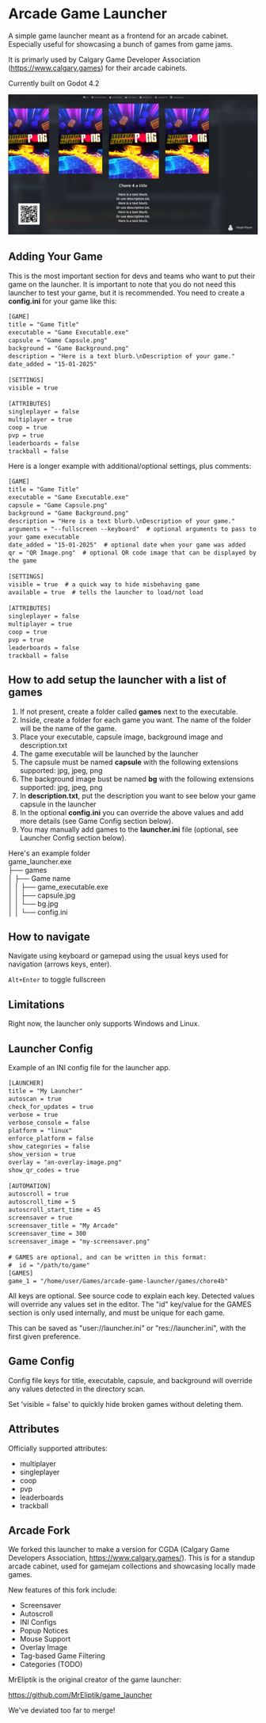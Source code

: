 # Arcade Game Launcher

A simple game launcher meant as a frontend for an arcade cabinet. Especially useful for showcasing a bunch of games from game jams. 

It is primarly used by Calgary Game Developer Association (https://www.calgary.games) for their arcade cabinets. 

Currently built on Godot 4.2

<p align="center">
  <img src="media/screenshot.png">
</p>

## Adding Your Game

This is the most important section for devs and teams who want to put their game on the launcher. 
It is important to note that you do not need this launcher to test your game, but it is recommended.
You need to create a **config.ini** for your game like this:

```
[GAME]
title = "Game Title"
executable = "Game Executable.exe"
capsule = "Game Capsule.png"
background = "Game Background.png"
description = "Here is a text blurb.\nDescription of your game."
date_added = "15-01-2025"

[SETTINGS]
visible = true

[ATTRIBUTES]
singleplayer = false
multiplayer = true
coop = true
pvp = true
leaderboards = false
trackball = false

```

Here is a longer example with additional/optional settings, plus comments:

```
[GAME]
title = "Game Title"
executable = "Game Executable.exe"
capsule = "Game Capsule.png"
background = "Game Background.png"
description = "Here is a text blurb.\nDescription of your game."
arguments = "--fullscreen --keyboard"  # optional arguments to pass to your game executable
date_added = "15-01-2025"  # optional date when your game was added
qr = "QR Image.png"  # optional QR code image that can be displayed by the game

[SETTINGS]
visible = true  # a quick way to hide misbehaving game
available = true  # tells the launcher to load/not load

[ATTRIBUTES]
singleplayer = false
multiplayer = true
coop = true
pvp = true
leaderboards = false
trackball = false

```


## How to add setup the launcher with a list of games

1. If not present, create a folder called **games** next to the executable.
2. Inside, create a folder for each game you want. The name of the folder will be the name of the game.
3. Place your executable, capsule image, background image and description.txt
4. The game executable will be launched by the launcher
5. The capsule must be named **capsule** with the following extensions supported: jpg, jpeg, png
6. The background image bust be named **bg** with the following extensions supported: jpg, jpeg, png
7. In **description.txt**, put the description you want to see below your game capsule in the launcher
8. In the optional **config.ini** you can override the above values and add more details (see Game Config section below).
9. You may manually add games to the **launcher.ini** file (optional, see Launcher Config section below).

Here's an example folder  
game_launcher.exe  
├── games  
│   ├── Game name  
│   │   ├── game_executable.exe  
│   │   ├── capsule.jpg  
│   │   └── bg.jpg  
│   │   └── config.ini


## How to navigate

Navigate using keyboard or gamepad using the usual keys used for navigation (arrows keys, enter).

`Alt+Enter` to toggle fullscreen

## Limitations

Right now, the launcher only supports Windows and Linux. 

## Launcher Config

Example of an INI config file for the launcher app. 

```
[LAUNCHER]
title = "My Launcher"
autoscan = true
check_for_updates = true
verbose = true
verbose_console = false
platform = "linux"
enforce_platform = false
show_categories = false
show_version = true
overlay = "an-overlay-image.png"
show_qr_codes = true

[AUTOMATION]
autoscroll = true
autoscroll_time = 5
autoscroll_start_time = 45
screensaver = true
screensaver_title = "My Arcade"
screensaver_time = 300
screensaver_image = "my-screensaver.png"

# GAMES are optional, and can be written in this format:
#  id = "/path/to/game"
[GAMES]
game_1 = "/home/user/Games/arcade-game-launcher/games/chore4b"
```

All keys are optional. See source code to explain each key. Detected values will override any values set in the editor. The "id" key/value for the GAMES section is only used internally, and must be unique for each game.

This can be saved as "user://launcher.ini" or "res://launcher.ini", with the first given preference.

## Game Config

Config file keys for title, executable, capsule, and background will override any values detected in the directory scan. 

Set 'visible = false' to quickly hide broken games without deleting them.

## Attributes

Officially supported attributes:
- multiplayer
- singleplayer
- coop
- pvp
- leaderboards
- trackball

## Arcade Fork

We forked this launcher to make a version for CGDA (Calgary Game Developers Association, https://www.calgary.games/). This is for a standup arcade cabinet, used for gamejam collections and showcasing locally made games. 

New features of this fork include:
- Screensaver
- Autoscroll
- INI Configs
- Popup Notices
- Mouse Support
- Overlay Image
- Tag-based Game Filtering
- Categories (TODO)

MrEliptik is the original creator of the game launcher:

https://github.com/MrEliptik/game_launcher

We've deviated too far to merge!

